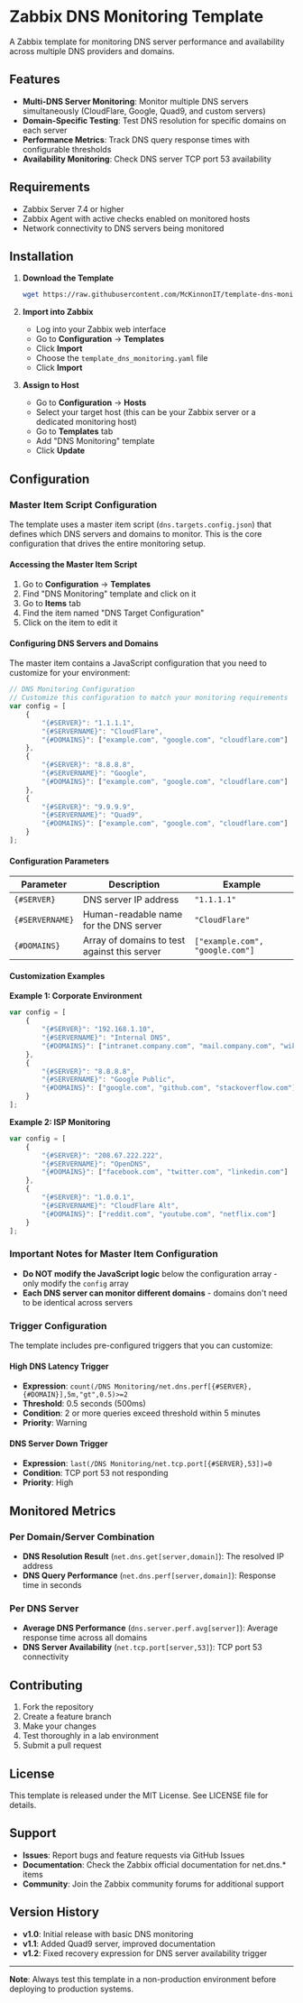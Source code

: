 # Zabbix DNS Monitoring Template

A Zabbix template for monitoring DNS server performance and availability across multiple DNS providers and domains.

## Features

- **Multi-DNS Server Monitoring**: Monitor multiple DNS servers simultaneously (CloudFlare, Google, Quad9, and custom servers)
- **Domain-Specific Testing**: Test DNS resolution for specific domains on each server
- **Performance Metrics**: Track DNS query response times with configurable thresholds
- **Availability Monitoring**: Check DNS server TCP port 53 availability

## Requirements

- Zabbix Server 7.4 or higher
- Zabbix Agent with active checks enabled on monitored hosts
- Network connectivity to DNS servers being monitored

## Installation

1. **Download the Template**
   ```bash
   wget https://raw.githubusercontent.com/McKinnonIT/template-dns-monitoring/refs/heads/main/template_dns_monitoring.yaml
   ```

2. **Import into Zabbix**
   - Log into your Zabbix web interface
   - Go to **Configuration** → **Templates**
   - Click **Import**
   - Choose the `template_dns_monitoring.yaml` file
   - Click **Import**

3. **Assign to Host**
   - Go to **Configuration** → **Hosts**
   - Select your target host (this can be your Zabbix server or a dedicated monitoring host)
   - Go to **Templates** tab
   - Add "DNS Monitoring" template
   - Click **Update**

## Configuration

### Master Item Script Configuration

The template uses a master item script (`dns.targets.config.json`) that defines which DNS servers and domains to monitor. This is the core configuration that drives the entire monitoring setup.

#### Accessing the Master Item Script

1. Go to **Configuration** → **Templates**
2. Find "DNS Monitoring" template and click on it
3. Go to **Items** tab
4. Find the item named "DNS Target Configuration"
5. Click on the item to edit it

#### Configuring DNS Servers and Domains

The master item contains a JavaScript configuration that you need to customize for your environment:

```javascript
// DNS Monitoring Configuration
// Customize this configuration to match your monitoring requirements
var config = [
    {
        "{#SERVER}": "1.1.1.1",
        "{#SERVERNAME}": "CloudFlare",
        "{#DOMAINS}": ["example.com", "google.com", "cloudflare.com"]
    },
    {
        "{#SERVER}": "8.8.8.8",
        "{#SERVERNAME}": "Google",
        "{#DOMAINS}": ["example.com", "google.com", "cloudflare.com"]
    },
    {
        "{#SERVER}": "9.9.9.9",
        "{#SERVERNAME}": "Quad9",
        "{#DOMAINS}": ["example.com", "google.com", "cloudflare.com"]
    }
];
```

#### Configuration Parameters

| Parameter | Description | Example |
|-----------|-------------|---------|
| `{#SERVER}` | DNS server IP address | `"1.1.1.1"` |
| `{#SERVERNAME}` | Human-readable name for the DNS server | `"CloudFlare"` |
| `{#DOMAINS}` | Array of domains to test against this server | `["example.com", "google.com"]` |

#### Customization Examples

**Example 1: Corporate Environment**
```javascript
var config = [
    {
        "{#SERVER}": "192.168.1.10",
        "{#SERVERNAME}": "Internal DNS",
        "{#DOMAINS}": ["intranet.company.com", "mail.company.com", "wiki.company.com"]
    },
    {
        "{#SERVER}": "8.8.8.8",
        "{#SERVERNAME}": "Google Public",
        "{#DOMAINS}": ["google.com", "github.com", "stackoverflow.com"]
    }
];
```

**Example 2: ISP Monitoring**
```javascript
var config = [
    {
        "{#SERVER}": "208.67.222.222",
        "{#SERVERNAME}": "OpenDNS",
        "{#DOMAINS}": ["facebook.com", "twitter.com", "linkedin.com"]
    },
    {
        "{#SERVER}": "1.0.0.1",
        "{#SERVERNAME}": "CloudFlare Alt",
        "{#DOMAINS}": ["reddit.com", "youtube.com", "netflix.com"]
    }
];
```

### Important Notes for Master Item Configuration

- **Do NOT modify the JavaScript logic** below the configuration array - only modify the `config` array
- **Each DNS server can monitor different domains** - domains don't need to be identical across servers

### Trigger Configuration

The template includes pre-configured triggers that you can customize:

#### High DNS Latency Trigger
- **Expression**: `count(/DNS Monitoring/net.dns.perf[{#SERVER},{#DOMAIN}],5m,"gt",0.5)>=2`
- **Threshold**: 0.5 seconds (500ms)
- **Condition**: 2 or more queries exceed threshold within 5 minutes
- **Priority**: Warning

#### DNS Server Down Trigger
- **Expression**: `last(/DNS Monitoring/net.tcp.port[{#SERVER},53])=0`
- **Condition**: TCP port 53 not responding
- **Priority**: High

## Monitored Metrics

### Per Domain/Server Combination
- **DNS Resolution Result** (`net.dns.get[server,domain]`): The resolved IP address
- **DNS Query Performance** (`net.dns.perf[server,domain]`): Response time in seconds

### Per DNS Server
- **Average DNS Performance** (`dns.server.perf.avg[server]`): Average response time across all domains
- **DNS Server Availability** (`net.tcp.port[server,53]`): TCP port 53 connectivity

## Contributing

1. Fork the repository
2. Create a feature branch
3. Make your changes
4. Test thoroughly in a lab environment
5. Submit a pull request

## License

This template is released under the MIT License. See LICENSE file for details.

## Support

- **Issues**: Report bugs and feature requests via GitHub Issues
- **Documentation**: Check the Zabbix official documentation for net.dns.* items
- **Community**: Join the Zabbix community forums for additional support

## Version History

- **v1.0**: Initial release with basic DNS monitoring
- **v1.1**: Added Quad9 server, improved documentation
- **v1.2**: Fixed recovery expression for DNS server availability trigger

---

**Note**: Always test this template in a non-production environment before deploying to production systems.